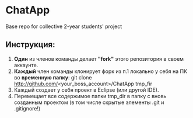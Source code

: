 # ChatApp
Base repo for collective 2-year students' project

## Инструкция:
1. **Один** из членов команды делает **"fork"** этого репозитория в своем аккаунте.
2. **Каждый** член команды клонирует форк из п.1 локально у себя на ПК во **временную папку**: git clone http://github.com/<your_boss_account>/ChatApp tmp_fir
3. Каждый создает у себя проект в Eclipse (или другой IDE).
4. Перемещает все содержимое папки tmp_dir в папку с вновь созданным проектом (в том числе скрытые элементы .git и .gitignore!)
